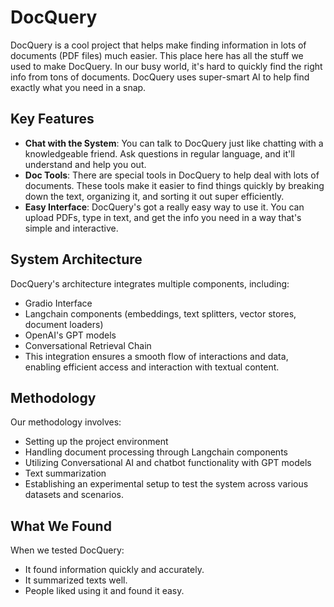 # DocQuery
DocQuery is a cool project that helps make finding information in lots of documents (PDF files) much easier. This place here has all the stuff we used to make DocQuery.
In our busy world, it's hard to quickly find the right info from tons of documents. DocQuery uses super-smart AI to help find exactly what you need in a snap.

## **Key Features**
- **Chat with the System**: You can talk to DocQuery just like chatting with a knowledgeable friend. Ask questions in regular language, and it'll understand and help you out.
- **Doc Tools**: There are special tools in DocQuery to help deal with lots of documents. These tools make it easier to find things quickly by breaking down the text, organizing it, and sorting it out super efficiently.
- **Easy Interface**: DocQuery's got a really easy way to use it. You can upload PDFs, type in text, and get the info you need in a way that's simple and interactive.

## **System Architecture**
DocQuery's architecture integrates multiple components, including:
- Gradio Interface
- Langchain components (embeddings, text splitters, vector stores, document loaders)
- OpenAI's GPT models
- Conversational Retrieval Chain
- This integration ensures a smooth flow of interactions and data, enabling efficient access and interaction with textual content.

## **Methodology**
Our methodology involves:
- Setting up the project environment
- Handling document processing through Langchain components
- Utilizing Conversational AI and chatbot functionality with GPT models
- Text summarization
- Establishing an experimental setup to test the system across various datasets and scenarios.


## **What We Found**
When we tested DocQuery:
- It found information quickly and accurately.
- It summarized texts well.
- People liked using it and found it easy.
